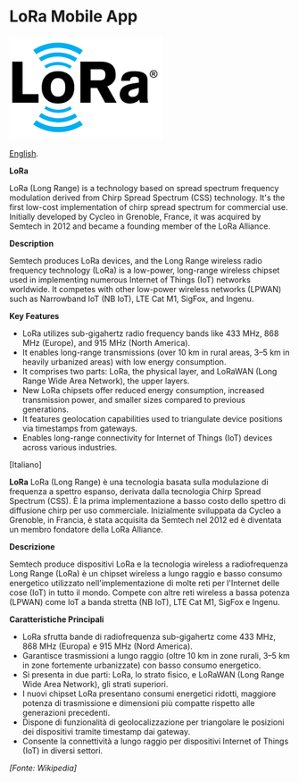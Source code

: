 # LoRa Mobile App 

![Project Logo](logo.png)

[English](https://pages.github.com/).

**LoRa**

LoRa (Long Range) is a technology based on spread spectrum frequency modulation derived from Chirp Spread Spectrum (CSS) technology. It's the first low-cost implementation of chirp spread spectrum for commercial use. Initially developed by Cycleo in Grenoble, France, it was acquired by Semtech in 2012 and became a founding member of the LoRa Alliance.

**Description**

Semtech produces LoRa devices, and the Long Range wireless radio frequency technology (LoRa) is a low-power, long-range wireless chipset used in implementing numerous Internet of Things (IoT) networks worldwide. It competes with other low-power wireless networks (LPWAN) such as Narrowband IoT (NB IoT), LTE Cat M1, SigFox, and Ingenu.

**Key Features**

- LoRa utilizes sub-gigahertz radio frequency bands like 433 MHz, 868 MHz (Europe), and 915 MHz (North America).
- It enables long-range transmissions (over 10 km in rural areas, 3–5 km in heavily urbanized areas) with low energy consumption.
- It comprises two parts: LoRa, the physical layer, and LoRaWAN (Long Range Wide Area Network), the upper layers.
- New LoRa chipsets offer reduced energy consumption, increased transmission power, and smaller sizes compared to previous generations.
- It features geolocation capabilities used to triangulate device positions via timestamps from gateways.
- Enables long-range connectivity for Internet of Things (IoT) devices across various industries.


[Italiano]

**LoRa**
LoRa (Long Range) è una tecnologia basata sulla modulazione di frequenza a spettro espanso, derivata dalla tecnologia Chirp Spread Spectrum (CSS). È la prima implementazione a basso costo dello spettro di diffusione chirp per uso commerciale. Inizialmente sviluppata da Cycleo a Grenoble, in Francia, è stata acquisita da Semtech nel 2012 ed è diventata un membro fondatore della LoRa Alliance.

**Descrizione**

Semtech produce dispositivi LoRa e la tecnologia wireless a radiofrequenza Long Range (LoRa) è un chipset wireless a lungo raggio e basso consumo energetico utilizzato nell'implementazione di molte reti per l'Internet delle cose (IoT) in tutto il mondo. Compete con altre reti wireless a bassa potenza (LPWAN) come IoT a banda stretta (NB IoT), LTE Cat M1, SigFox e Ingenu.

**Caratteristiche Principali**

- LoRa sfrutta bande di radiofrequenza sub-gigahertz come 433 MHz, 868 MHz (Europa) e 915 MHz (Nord America).
- Garantisce trasmissioni a lungo raggio (oltre 10 km in zone rurali, 3–5 km in zone fortemente urbanizzate) con basso consumo energetico.
- Si presenta in due parti: LoRa, lo strato fisico, e LoRaWAN (Long Range Wide Area Network), gli strati superiori.
- I nuovi chipset LoRa presentano consumi energetici ridotti, maggiore potenza di trasmissione e dimensioni più compatte rispetto alle generazioni precedenti.
- Dispone di funzionalità di geolocalizzazione per triangolare le posizioni dei dispositivi tramite timestamp dai gateway.
- Consente la connettività a lungo raggio per dispositivi Internet of Things (IoT) in diversi settori.

*[Fonte: Wikipedia]*
